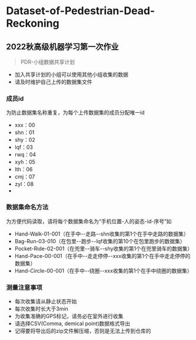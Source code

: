 # Dataset-of-Pedestrian-Dead-Reckoning
2022秋高级机器学习第一次作业
-
>PDR-小组数据共享计划
* 加入共享计划的小组可以使用其他小组收集的数据  
* 请及时维护自己上传的数据集文件

### 成员id
为防止数据集名称重复，为每个上传数据集的成员分配唯一id
* xxx：00
* shn：01
* shy：02
* lqf：03
* rwq：04
* xyh：05
* lth：06
* cmj：07
* zyl：08
* 

### 数据集命名方法  
为方便代码读取，请将每个数据集命名为“手机位置-人的姿态-id-序号”如  
* Hand-Walk-01-001（在手中--走路--shn收集的第1个在手中走路的数据集）  
* Bag-Run-03-010（在包里--跑步--lqf收集的第10个在包里跑步的数据集）  
* Pocket-Ride-02-001（在兜里--骑车--shy收集的第1个在兜里骑车的数据集）  
* Hand-Pace-00-001（在手中--走走停停--xxx收集的第1个在手中走走停停的数据集）
* Hand-Circle-00-001（在手中--绕圈--xxx收集的第1个在手中绕圈的数据集）

### 测量注意事项  
* 每次收集请从静止状态开始
* 每次收集时长大于3min
* 为收集准确的GPS标记，请务必在室外进行收集
* 请选择CSV(Comma, demical point)数据格式导出
* 记得要将导出后的zip文件解压缩，否则是无法上传到仓库的
